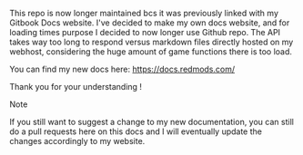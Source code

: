 This repo is now longer maintained bcs it was previously linked with my Gitbook Docs website.
I've decided to make my own docs website, and for loading times purpose I decided to now longer use Github repo.
The API takes way too long to respond versus markdown files directly hosted on my webhost, considering the huge amount of game functions there is too load.

You can find my new docs here: https://docs.redmods.com/

Thank you for your understanding !

> [!NOTE]
> If you still want to suggest a change to my new documentation, you can still do a pull requests here on this docs and I will eventually update the changes accordingly to my website.
